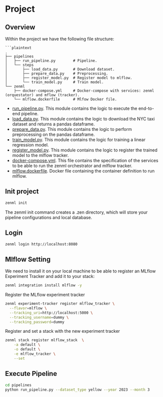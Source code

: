 # Project

## Overview

Within the project we have the following file structure:

```plaintext
```plaintext
.
├── pipelines                   
│   ├── run_pipeline.py        # Pipeline.
│   └── steps
│       ├── load_data.py       # Download dataset.
│       ├── prepare_data.py    # Preprocessing.
│       ├── register_model.py  # Register model to mlflow.
│       └── train_model.py     # Train model.
└── zenml                       
    ├── docker-compose.yml     # Docker-compose with services: zenml (orquestator) and mflow (tracker).
    └── mlflow.dockerfile      # Mlfow Docker file.
```

* [run_pipeline.py](pipelines/run_pipeline.py). This module contains the logic to execute the end-to-end pipeline.
* [load_data.py](pipelines/steps/load_data.py). This module contains the logic to download the NYC taxi dataset and returns a pandas dataframe.
* [prepare_data.py](pipelines/steps/prepare_data.py). This module contains the logic to perform preprocessing on the pandas dataframe.
* [train_model.py](pipelines/steps/train_model.py). This module contains the logic for training a linear regression model.
* [register_model.py](pipelines/steps/register_model.py). This module contains the logic to register the trained model to the mlflow tracker.
* [docker-compose.yml](zenml/docker-compose.yml). This file contains the specification of the services to be able to run the zenml orchestrator and mlflow tracker.
* [mlflow.dockerfile](zenml/mlflow.dockerfile). Docker file containing the container definition to run mlflow.


## Init project

```bash
zenml init
```

The zenml init command creates a .zen directory, which will store your pipeline configurations and local database.

## Login
```bash
zenml login http://localhost:8080
```

## Mlflow Setting

We need to install it on your local machine to be able to register an MLflow Experiment Tracker and add it to your stack:

```bash
zenml integration install mlflow -y
```

Register the MLflow experiment tracker

```bash
zenml experiment-tracker register mlflow_tracker \
  --flavor=mlflow \
  --tracking_uri=http://localhost:5000 \
  --tracking_username=dummy \
  --tracking_password=dummy
```

Register and set a stack with the new experiment tracker

```bash
zenml stack register mlflow_stack  \
    -a default \
    -o default \
    -e mlflow_tracker \
    --set
```

## Execute Pipeline

```bash
cd pipelines
python run_pipeline.py --dataset_type yellow --year 2023 --month 3
```